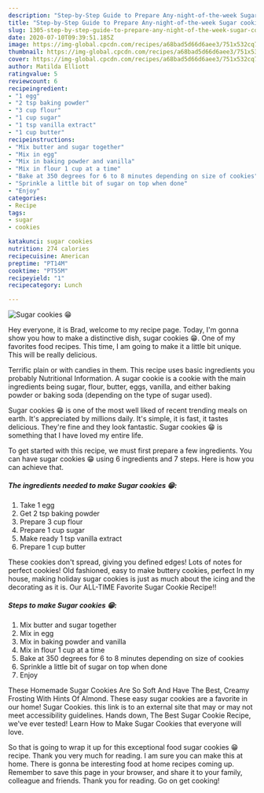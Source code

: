 ```yaml
---
description: "Step-by-Step Guide to Prepare Any-night-of-the-week Sugar cookies 😁"
title: "Step-by-Step Guide to Prepare Any-night-of-the-week Sugar cookies 😁"
slug: 1305-step-by-step-guide-to-prepare-any-night-of-the-week-sugar-cookies
date: 2020-07-10T09:39:51.185Z
image: https://img-global.cpcdn.com/recipes/a68bad5d66d6aee3/751x532cq70/sugar-cookies-😁-recipe-main-photo.jpg
thumbnail: https://img-global.cpcdn.com/recipes/a68bad5d66d6aee3/751x532cq70/sugar-cookies-😁-recipe-main-photo.jpg
cover: https://img-global.cpcdn.com/recipes/a68bad5d66d6aee3/751x532cq70/sugar-cookies-😁-recipe-main-photo.jpg
author: Matilda Elliott
ratingvalue: 5
reviewcount: 6
recipeingredient:
- "1 egg"
- "2 tsp baking powder"
- "3 cup flour"
- "1 cup sugar"
- "1 tsp vanilla extract"
- "1 cup butter"
recipeinstructions:
- "Mix butter and sugar together"
- "Mix in egg"
- "Mix in baking powder and vanilla"
- "Mix in flour 1 cup at a time"
- "Bake at 350 degrees for 6 to 8 minutes depending on size of cookies"
- "Sprinkle a little bit of sugar on top when done"
- "Enjoy"
categories:
- Recipe
tags:
- sugar
- cookies

katakunci: sugar cookies 
nutrition: 274 calories
recipecuisine: American
preptime: "PT14M"
cooktime: "PT55M"
recipeyield: "1"
recipecategory: Lunch

---
```



![Sugar cookies 😁](https://img-global.cpcdn.com/recipes/a68bad5d66d6aee3/751x532cq70/sugar-cookies-😁-recipe-main-photo.jpg)

Hey everyone, it is Brad, welcome to my recipe page. Today, I'm gonna show you how to make a distinctive dish, sugar cookies 😁. One of my favorites food recipes. This time, I am going to make it a little bit unique. This will be really delicious.

Terrific plain or with candies in them. This recipe uses basic ingredients you probably Nutritional Information. A sugar cookie is a cookie with the main ingredients being sugar, flour, butter, eggs, vanilla, and either baking powder or baking soda (depending on the type of sugar used).

Sugar cookies 😁 is one of the most well liked of recent trending meals on earth. It's appreciated by millions daily. It's simple, it is fast, it tastes delicious. They're fine and they look fantastic. Sugar cookies 😁 is something that I have loved my entire life.


To get started with this recipe, we must first prepare a few ingredients. You can have sugar cookies 😁 using 6 ingredients and 7 steps. Here is how you can achieve that.

<!--inarticleads1-->

##### The ingredients needed to make Sugar cookies 😁:

1. Take 1 egg
1. Get 2 tsp baking powder
1. Prepare 3 cup flour
1. Prepare 1 cup sugar
1. Make ready 1 tsp vanilla extract
1. Prepare 1 cup butter


These cookies don&#39;t spread, giving you defined edges! Lots of notes for perfect cookies! Old fashioned, easy to make buttery cookies, perfect In my house, making holiday sugar cookies is just as much about the icing and the decorating as it is. Our ALL-TIME Favorite Sugar Cookie Recipe!! 

<!--inarticleads2-->

##### Steps to make Sugar cookies 😁:

1. Mix butter and sugar together
1. Mix in egg
1. Mix in baking powder and vanilla
1. Mix in flour 1 cup at a time
1. Bake at 350 degrees for 6 to 8 minutes depending on size of cookies
1. Sprinkle a little bit of sugar on top when done
1. Enjoy


These Homemade Sugar Cookies Are So Soft And Have The Best, Creamy Frosting With Hints Of Almond. These easy sugar cookies are a favorite in our home! Sugar Cookies. this link is to an external site that may or may not meet accessibility guidelines. Hands down, The Best Sugar Cookie Recipe, we&#39;ve ever tested! Learn How to Make Sugar Cookies that everyone will love. 

So that is going to wrap it up for this exceptional food sugar cookies 😁 recipe. Thank you very much for reading. I am sure you can make this at home. There is gonna be interesting food at home recipes coming up. Remember to save this page in your browser, and share it to your family, colleague and friends. Thank you for reading. Go on get cooking!
